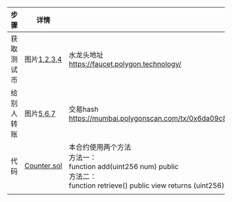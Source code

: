| 步骤       | 详情                                                    | 备注                                                         |
| ---------- | ------------------------------------------------------- | ------------------------------------------------------------ |
| 获取测试币 | 图片[1](./1.png),[2](./2.png),[3](./3.png),[4](./4.png) | 水龙头地址<br />https://faucet.polygon.technology/           |
| 给别人转账 | 图片[5](./5.png),[6](./6.png),[7](./7.png)              | 交易hash<br />https://mumbai.polygonscan.com/tx/0x6da09c8dc6707901a5d1f2cae9b84b08efd2db53b2981c1e1a895f50d7309fd1 |
| 代码       | [Counter.sol](./Counter.sol)                            | 本合约使用两个方法<br />方法一：<br />function add(uint256 num) public<br />方法二：<br />function retrieve() public view returns (uint256) |
|            |                                                         |                                                              |

